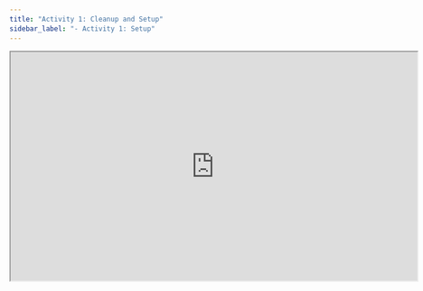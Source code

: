 ```yaml
---
title: "Activity 1: Cleanup and Setup"
sidebar_label: "- Activity 1: Setup"
---
```


 <iframe src='https://uncch.hosted.panopto.com/Panopto/Pages/Embed.aspx?pid=571a7b84-2464-478c-be1f-acef018b6ec6&autoplay=false&offerviewer=true&showtitle=true&showbrand=false&start=0&interactivity=all'
 height='405' 
 width='720' 
/>

[Macintosh screenshots for Setup](https://github.com/lblakej/document-markup-mac-help/blob/master/docs-mac-project-part-1/README.md)

The document has unnecessary text at the beginning and end and a hard paragraph return at the
end of every line. These all need to be removed.

Make sure you get the hard paragraph returns removed first.

## Task 3.01 Delete Front Matter

*Delete unnecessary front matter*

Delete everything in the downloaded text up to the title. Your new document should begin with the title of the work.


## Task 3.02 Delete End Matter

*Delete unnecessary end matter*

Using your find tool, search for END OF THIS PROJECT and find the line that looks like this:

<code>END OF THIS</code>

If that does not work, try:

<code>*** END</code>

If that does not work, scroll to the end and then scroll back up to locate the start of the end matter.

Delete that line and all the remaining lines of the document. Your new document should end with the last line of the original work and should not include any of the Project Gutenberg legalese that one normally finds at the end.


## Task 3.03 Remove extra ^p Markers

*Turn on your paragraph markers to see them:*

![paragraph marker](/img/paragraph-marker-pc.png)

*Next:Eliminate unnecessary paragraph markers*

Using your find and replace tools, reformat the e-book to eliminate unnecessary paragraph markers and to permit the text to wrap until it hits an actual paragraph mark.

*The Video makes reference to the slide show below as being on an Exercise 1 page. That page was confusing, and has been deleted. The link to the mentioned slide show is directly below this line.*

[![slideshow](/img/search-replace-slide-show.png)](https://ils.unc.edu/courses/2019_spring/inls161_001/03/01d-documents-exercise-1-slides.html)

## Task 3.04 Page Setup

Mac Users: The most frustrating part of this project for Mac Users is the setup because the user interface is very different from the PC demonstration. If you are Mac User [watch this video for set up](https://uncch.hosted.panopto.com/Panopto/Pages/Viewer.aspx?id=006426fe-d9b2-4199-b61f-acef01580330) and not try to follow along with the PC demo in class or the setup videos here.

*Set Page Size Layout*

Assume the readable area for an e-reader is 4 inches wide by 6 inches high.

If you wish to use other dimensions, explain your decision in a footnote.
## Task 3.05 Margins

Set the margins for the pages to:

* .3 inch margins left and right;
* .5 inch margins top and bottom;

headers & footers

* set at .3 inches.
* set the headers for Different Odd & Even.

